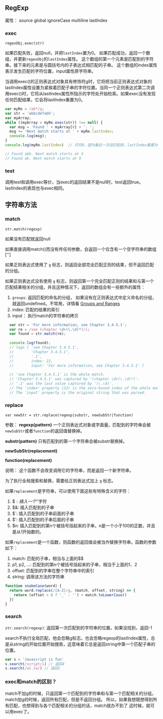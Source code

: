 ## RegExp
属性： 
source
global
ignoreCase
multiline
lastIndex


### exec

`regexObj.exec(str)`

如果匹配失败，返回null，并把`lastIndex`置为0。
如果匹配成功，返回一个数组，并更新`regexObj`的`lastIndex`属性。
这个数组的第一个元素是匹配到的字符串。接下来的元素是与圆括号内的子表达式相匹配的子串。
这个数组的index属性表示发生匹配的字符位置，input属性原字符串。

当调用exec()的正则表达式对象具有修饰符g时，它将把当前正则表达式对象的lastIndex属性设置为紧挨着匹配子串的字符位置。当同一个正则表达式第二次调用exec()时，它将从lastIndex属性所指示的字符处开始检索。如果exec没有发现任何匹配结果，它会将lastIndex重置为0。

```javascript
var myRe = /ab*/g;
var str = 'abbcdefabh';
var myArray;
while ((myArray = myRe.exec(str)) !== null) {
  var msg = 'Found ' + myArray[0] + '. ';
  msg += 'Next match starts at ' + myRe.lastIndex;
  console.log(msg);
}
console.log(myRe.lastIndex)  // 打印0，因为最后一次没匹配到，lastIndex重置为0

// Found abb. Next match starts at 3
// Found ab. Next match starts at 9
```


### test
调用test和调用exec等价，当exec的返回结果不是null时，test返回true。lastIndex的表现也与exec相同。


## 字符串方法

### match

`str.match(regexp)`

如果没有匹配就返回null

如果直接调用match()而没有传任何参数，会返回一个仅含有一个空字符串的数组['']

如果正则表达式使用了 `g` 标志，则返回全部完全匹配正则的结果，但不返回匹配的分组。

如果正则表达式没有使用 `g` 标志，则返回第一个完全匹配正则的结果和与第一个匹配结果相关的分组，并且这种情况下，返回的数组会有一些额外的属性：
1. `groups`: 返回匹配的命名的分组， 如果没有在正则表达式中定义命名的分组，就返回undefined。不常用，详情看 [Groups and Ranges](https://developer.mozilla.org/en-US/docs/Web/JavaScript/Guide/Regular_Expressions/Groups_and_Ranges)
2. index: 匹配的结果的索引
3. input： 执行match的字符串的拷贝

```javascript
  var str = 'For more information, see Chapter 3.4.5.1';
  var re = /see (chapter \d+(\.\d)*)/i;
  var found = str.match(re);
  
  console.log(found);
  // logs [ 'see Chapter 3.4.5.1',
  //        'Chapter 3.4.5.1',
  //        '.1',
  //        index: 22,
  //        input: 'For more information, see Chapter 3.4.5.1' ]
  
  // 'see Chapter 3.4.5.1' is the whole match.
  // 'Chapter 3.4.5.1' was captured by '(chapter \d+(\.\d)*)'.
  // '.1' was the last value captured by '(\.\d)'.
  // The 'index' property (22) is the zero-based index of the whole match.
  // The 'input' property is the original string that was parsed.
```

### replace
`var newStr = str.replace(regexp|substr, newSubStr|function)`

参数：
**regexp(pattern)**
一个正则表达式对象或字面量。匹配到的字符串会被`newSubStr`或者`function`的返回值替换掉。

**substr(pattern)**
只有匹配到的第一个字符串会被substr替换掉。

**newSubStr(replacement)**

**function(replacement)**

说明：
这个函数不会改变调用它的字符串，而是返回一个新字符串。

为了执行全局搜索和替换，需要给正则表达式加上 `g` 标志。

如果`replacement`是字符串，可以使用下面这些有特殊含义的字符：
1. $$: 插入一个'$'字符
2. $&: 插入匹配到的子串
3. $`: 插入匹配到的子串前面的子串
4. $': 插入匹配到的子串后面的子串
5. $n: 插入匹配到的第n个被括号括起来的子串，n是一个小于100的正数，并且是从1开始数的。


如果`replacement`是一个函数，则函数的返回值会被当作替换字符串。函数的参数如下：

1. match: 匹配的子串，相当与上面的$$
2. p1, p2, ...: 匹配到的第n个被括号括起来的子串，相当于上面的$1、$2
3. offset: 匹配到的字串在整个字符串中的索引
4. string: 调用该方法的字符串

```javascript
function snakeCase(word) {
  return word.replace(/[A-Z]/g, (match, offset, string) => {
    return (offset > 0 ? '_' : '') + match.toLowerCase()
  })
}
```

### search
`str.search(regexp)`: 返回第一次匹配到的字符串的位置。如果没找到，返回-1

search不执行全局匹配，他会忽略g标志。也会忽略regexp的lastIndex属性，总是从string的开始位置开始搜索，这意味着它总是返回string中第一个匹配子串的位置。
```javascript
var s = 'Javascript is fun'
s.search(/script/i) // 返回4
s.search(/a(.)a/) // 返回1
```


### exec和match的区别？

match不加g的时候，只返回第一个匹配到的字符串和与第一个匹配相关的分组。
match加g的时候，返回所有匹配，但是不返回分组。
所以，如果我想既想得到所有匹配，也想得到与各个匹配相关的分组的话，match就办不到了
这时候，就可以用exec了。